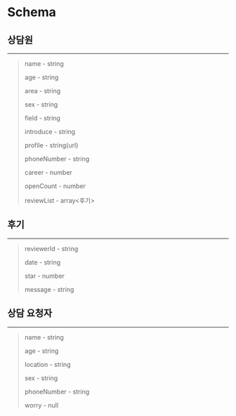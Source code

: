 # Schema

## 상담원

------

> name - string
>
> age - string
>
> area - string
>
> sex - string
>
> field - string
>
> introduce - string
>
> profile - string(url)
>
> phoneNumber - string
>
> career - number
>
> openCount - number
>
> reviewList - array<후기>



## 후기

------

> reviewerId - string
>
> date - string
>
> star - number
>
> message - string



## 상담 요청자

------

> name - string
>
> age - string
>
> location - string
>
> sex - string
>
> phoneNumber - string
>
> worry - null

